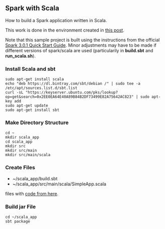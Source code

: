 ## Spark with Scala

How to build a Spark application written in Scala.

This work is done in the environment created in [this post](https://github.com/npa02012/blog_posts/tree/master/k8s_aws_setup).  

Note that this sample project is built using the instructions from the official [Spark 3.0.1 Quick Start Guide](http://spark.apache.org/docs/3.0.1/quick-start.html#self-contained-applications). Minor adjustments may have to be made if different versions of spark/scala are used (particularily in **build.sbt** and **run_scala.sh**).

### Install Scala and sbt

```
sudo apt-get install scala
echo "deb https://dl.bintray.com/sbt/debian /" | sudo tee -a /etc/apt/sources.list.d/sbt.list
curl -sL "https://keyserver.ubuntu.com/pks/lookup?op=get&search=0x2EE0EA64E40A89B84B2DF73499E82A75642AC823" | sudo apt-key add
sudo apt-get update
sudo apt-get install sbt
```

### Make Directory Structure

```
cd ~
mkdir scala_app
cd scala_app
mkdir src
mkdir src/main
mkdir src/main/scala
```

### Create Files

* ~/scala_app/build.sbt
* ~/scala_app/src/main/scala/SimpleApp.scala

files with [code from here](http://spark.apache.org/docs/3.0.0/quick-start.html#self-contained-applications).

### Build jar File

```
cd ~/scala_app
sbt package
```

```

```
